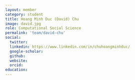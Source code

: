 ```yaml
---
layout: member
category: student
title: Hoang Minh Duc (David) Chu
image: david.jpg
role: Computational Social Science
permalink: 'team/david-chu'
social:
  twitter: 
  linkedin: https://www.linkedin.com/in/chuhoangminhduc/
  google-scholar: 
  github: 
  website: 
  orcid:
education:
---
```


